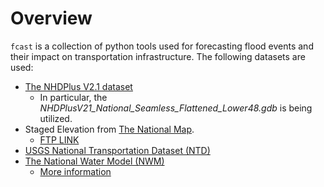 # Overview

`fcast` is a collection of python tools used for forecasting flood events and their impact on transportation infrastructure. The following datasets are used:

- [The NHDPlus V2.1 dataset](http://www.horizon-systems.com/NHDPlus/NHDPlusV2_home.php)
    - In particular, the _NHDPlusV21_National_Seamless_Flattened_Lower48.gdb_ is being utilized.
- Staged Elevation from [The National Map](https://www.usgs.gov/core-science-systems/national-geospatial-program/national-map). 
    - [FTP LINK](ftp://rockyftp.cr.usgs.gov/vdelivery/Datasets/Staged/Elevation/)
- [USGS National Transportation Dataset (NTD)](https://catalog.data.gov/dataset/usgs-national-transportation-dataset-ntd-downloadable-data-collectionde7d2)
- [The National Water Model (NWM)](https://console.cloud.google.com/marketplace/details/noaa-public/national-water-model?filter=category:climate&id=2b3b4e1c-20ad-455c-89c5-7c09b82c7f98)
    - [More information](https://water.noaa.gov/about/nwm)